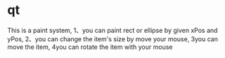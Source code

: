 # qt
This is a paint system, 
1、you can paint rect or ellipse by given xPos and yPos,
2、you can change the item's size by move your mouse, 
3you can move the item,
4you can rotate the item with your mouse
